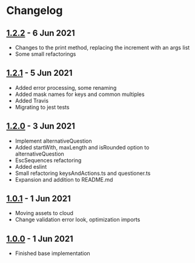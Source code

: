 # Changelog

## [1.2.2][] - 6 Jun 2021

- Changes to the print method, replacing the increment with an args list
- Some small refactorings

## [1.2.1][] - 5 Jun 2021

- Added error processing, some renaming
- Added mask names for keys and common multiples
- Added Travis
- Migrating to jest tests

## [1.2.0][] - 3 Jun 2021

- Implement alternativeQuestion
- Added startWith, maxLength and isRounded option to alternativeQuestion
- EscSequences refactoring
- Added eslint
- Small refactoring keysAndActions.ts and questioner.ts
- Expansion and addition to README.md

## [1.0.1][] - 1 Jun 2021

- Moving assets to cloud
- Change validation error look, optimization imports

## [1.0.0][] - 1 Jun 2021

- Finished base implementation

[1.2.2]: https://github.com/KolmaginDanil/cli-features/v1.2.1...v1.2.2
[1.2.1]: https://github.com/KolmaginDanil/cli-features/v1.2.0...v1.2.1
[1.2.0]: https://github.com/KolmaginDanil/cli-features/v1.0.1...v1.2.0
[1.0.1]: https://github.com/KolmaginDanil/cli-features/v1.0.0...v1.0.1
[1.0.0]: https://github.com/KolmaginDanil/cli-features/releases/tag/1.0.0
